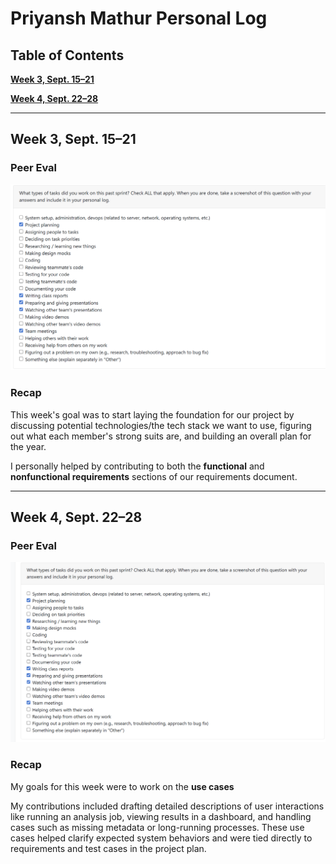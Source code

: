 # Priyansh Mathur Personal Log

## Table of Contents

**[Week 3, Sept. 15–21](#week-3-sept-1521)**  

**[Week 4, Sept. 22–28](#week-4-sept-2228)**  

---

## Week 3, Sept. 15–21  

### Peer Eval  
![Peer eval](./log_images/personal_log_imgs/priyansh_week3_log.png)  

### Recap  
This week's goal was to start laying the foundation for our project by discussing potential technologies/the tech stack we want to use, figuring out what each member's strong suits are, and building an overall plan for the year.  

I personally helped by contributing to both the **functional** and **nonfunctional requirements** sections of our requirements document.  

---

## Week 4, Sept. 22–28  

### Peer Eval  
![Peer Eval](./log_images/personal_log_imgs/priyansh/priyansh_week4_log.png)  

### Recap  
My goals for this week were to work on the **use cases**

 My contributions included drafting detailed descriptions of user interactions like running an analysis job, viewing results in a dashboard, and handling cases such as missing metadata or long-running processes. These use cases helped clarify expected system behaviors and were tied directly to requirements and test cases in the project plan.  

